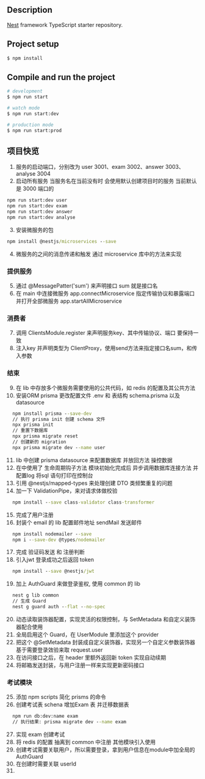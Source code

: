 ## Description

[Nest](https://github.com/nestjs/nest) framework TypeScript starter repository.

## Project setup

```bash
$ npm install
```

## Compile and run the project

```bash
# development
$ npm run start

# watch mode
$ npm run start:dev

# production mode
$ npm run start:prod
```

## 项目快览

1. 服务的启动端口，分别改为 user 3001、exam 3002、answer 3003、analyse 3004
2. 启动所有服务 当服务名在当前没有时 会使用默认创建项目时的服务 当前默认是 3000 端口的

```cmd
npm run start:dev user
npm run start:dev exam
npm run start:dev answer
npm run start:dev analyse
```

3. 安装微服务的包

```cmd
npm install @nestjs/microservices --save
```

4. 微服务的之间的消息传递和触发 通过 microservice 库中的方法来实现

### 提供服务

5. 通过 @MessagePatter('sum') 来声明接口 sum 就是接口名
6. 在 main 中连接微服务 app.connectMicroservice 指定传输协议和暴露端口 并打开全部微服务 app.startAllMicroservice

### 消费者

7. 调用 ClientsModule.register 来声明服务key、其中传输协议、端口 要保持一致
8. 注入key 并声明类型为 ClientProxy，使用send方法来指定接口名sum，和传入参数

### 结束

9. 在 lib 中存放多个微服务需要使用的公共代码，如 redis 的配置及其公共方法
10. 安装ORM prisma 更改配置文件 .env 和 表结构 schema.prisma 以及 datasource

```cmd
  npm install prisma --save-dev
  // 执行 prisma init 创建 schema 文件
  npx prisma init
  // 重置下数据库
  npx prisma migrate reset
  // 创建新的 migration
  npx prisma migrate dev --name user
```

11. lib 中创建 prisma datasource 来配置数据库 并放回方法 操控数据
12. 在中使用了 生命周期钩子方法 模块初始化完成后 异步调用数据库连接方法 并配置log 将sql 语句打印在控制台
13. 引用 @nestjs/mapped-types 来处理创建 DTO 类频繁重复的问题
14. 加一下 ValidationPipe，来对请求体做校验

```cmd
  npm install --save class-validator class-transformer
```

15. 完成了用户注册
16. 封装个 email 的 lib 配置邮件地址 sendMail 发送邮件

```cmd
  npm install nodemailer --save
  npm i --save-dev @types/nodemailer
```

17. 完成 验证码发送 和 注册判断
18. 引入jwt 登录成功之后返回 token

```cmd
  npm install --save @nestjs/jwt
```

19. 加上 AuthGuard 来做登录鉴权, 使用 common 的 lib

```cmd
  nest g lib common
  // 生成 Guard
  nest g guard auth --flat --no-spec
```

20. 动态读取装饰器配置，实现灵活的权限控制，与 SetMetadata 和自定义装饰器配合使用
21. 全局启用这个 Guard，在 UserModule 里添加这个 provider
22. 把这个 @SetMetadata 封装成自定义装饰器，实现另一个自定义参数装饰器基于需要登录效验来取 request.user
23. 在访问接口之后，在 header 里额外返回新 token 实现自动续期
24. 将邮箱发送封装，与用户注册一样来实现更新密码接口

### 考试模块

25. 添加 npm scripts 简化 prisms 的命令
26. 创建考试表 schena 增加Exam 表 并迁移数据表

```cmd
  npm run db:dev:name exam
  // 执行结果: prisma migrate dev --name exam
```

27. 实现 exam 创建考试
28. 将 redis 的配置 抽离到 common 中注册 其他模块引入使用
29. 创建考试需要关联用户，所以需要登录，拿到用户信息在module中加全局的 AuthGuard
30. 在创建时需要关联 userId
31.
